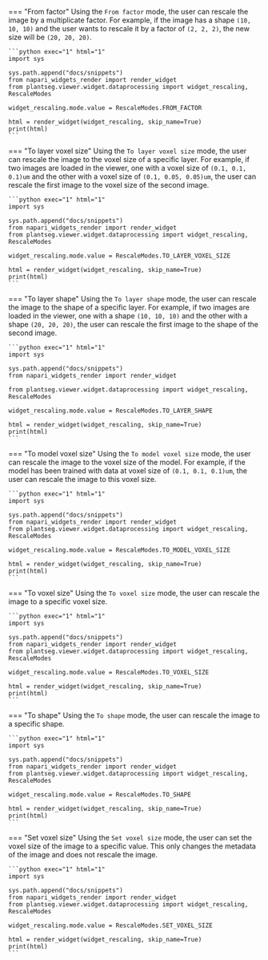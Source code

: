 === "From factor"
    Using the `From factor` mode, the user can rescale the image by a multiplicate factor.
    For example, if the image has a shape `(10, 10, 10)` and the user wants to rescale it by a factor of `(2, 2, 2)`, the new size will be `(20, 20, 20)`.

    ```python exec="1" html="1"
    import sys

    sys.path.append("docs/snippets")
    from napari_widgets_render import render_widget
    from plantseg.viewer.widget.dataprocessing import widget_rescaling, RescaleModes

    widget_rescaling.mode.value = RescaleModes.FROM_FACTOR

    html = render_widget(widget_rescaling, skip_name=True)
    print(html)
    ```

=== "To layer voxel size"
    Using the `To layer voxel size` mode, the user can rescale the image to the voxel size of a specific layer.
    For example, if two images are loaded in the viewer, one with a voxel size of `(0.1, 0.1, 0.1)um` and the other with a voxel size of `(0.1, 0.05, 0.05)um`, the user can rescale the first image to the voxel size of the second image.

    ```python exec="1" html="1"
    import sys

    sys.path.append("docs/snippets")
    from napari_widgets_render import render_widget
    from plantseg.viewer.widget.dataprocessing import widget_rescaling, RescaleModes

    widget_rescaling.mode.value = RescaleModes.TO_LAYER_VOXEL_SIZE

    html = render_widget(widget_rescaling, skip_name=True)
    print(html)
    ```

=== "To layer shape"
    Using the `To layer shape` mode, the user can rescale the image to the shape of a specific layer. For example, if two images are loaded in the viewer, one with a shape `(10, 10, 10)` and the other with a shape `(20, 20, 20)`, the user can rescale the first image to the shape of the second image.

    ```python exec="1" html="1"
    import sys

    sys.path.append("docs/snippets")
    from napari_widgets_render import render_widget

    from plantseg.viewer.widget.dataprocessing import widget_rescaling, RescaleModes

    widget_rescaling.mode.value = RescaleModes.TO_LAYER_SHAPE

    html = render_widget(widget_rescaling, skip_name=True)
    print(html)
    ```

=== "To model voxel size"
    Using the `To model voxel size` mode, the user can rescale the image to the voxel size of the model.
    For example, if the model has been trained with data at voxel size of `(0.1, 0.1, 0.1)um`, the user can rescale the image to this voxel size.

    ```python exec="1" html="1"
    import sys

    sys.path.append("docs/snippets")
    from napari_widgets_render import render_widget
    from plantseg.viewer.widget.dataprocessing import widget_rescaling, RescaleModes

    widget_rescaling.mode.value = RescaleModes.TO_MODEL_VOXEL_SIZE

    html = render_widget(widget_rescaling, skip_name=True)
    print(html)
    ```

=== "To voxel size"
    Using the `To voxel size` mode, the user can rescale the image to a specific voxel size.

    ```python exec="1" html="1"
    import sys

    sys.path.append("docs/snippets")
    from napari_widgets_render import render_widget
    from plantseg.viewer.widget.dataprocessing import widget_rescaling, RescaleModes

    widget_rescaling.mode.value = RescaleModes.TO_VOXEL_SIZE

    html = render_widget(widget_rescaling, skip_name=True)
    print(html)
    ```

=== "To shape"
    Using the `To shape` mode, the user can rescale the image to a specific shape.

    ```python exec="1" html="1"
    import sys

    sys.path.append("docs/snippets")
    from napari_widgets_render import render_widget
    from plantseg.viewer.widget.dataprocessing import widget_rescaling, RescaleModes

    widget_rescaling.mode.value = RescaleModes.TO_SHAPE

    html = render_widget(widget_rescaling, skip_name=True)
    print(html)
    ```

=== "Set voxel size"
    Using the `Set voxel size` mode, the user can set the voxel size of the image to a specific value. This only changes the metadata of the image and does not rescale the image.

    ```python exec="1" html="1"
    import sys

    sys.path.append("docs/snippets")
    from napari_widgets_render import render_widget
    from plantseg.viewer.widget.dataprocessing import widget_rescaling, RescaleModes

    widget_rescaling.mode.value = RescaleModes.SET_VOXEL_SIZE

    html = render_widget(widget_rescaling, skip_name=True)
    print(html)
    ```
